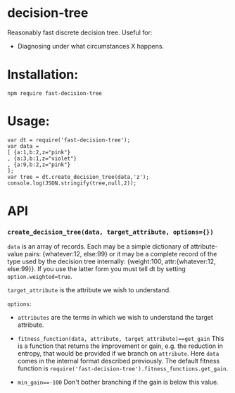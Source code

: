 decision-tree
=============

Reasonably fast discrete decision tree.  Useful for:

* Diagnosing under what circumstances X happens.

# Installation:
	npm require fast-decision-tree

# Usage:

	var dt = require('fast-decision-tree');
	var data =
	[ {a:1,b:2,z="pink"}
	, {a:3,b:1,z="violet"}
	, {a:9,b:2,z="pink"}
	];
	var tree = dt.create_decision_tree(data,'z');
	console.log(JSON.stringify(tree,null,2));

# API
### `create_decision_tree(data, target_attribute, options={})`


`data` is an array of records.  Each may be a simple dictionary of attribute-value pairs: {whatever:12, else:99} or it may be a complete record of the type used by the decision tree internally: {weight:100, attr:{whatever:12, else:99}}.  If you use the latter form you must tell dt by setting `option.weighted=true`.

`target_attribute` is the attribute we wish to understand.

`options`:

*	`attributes` are the terms in which we wish to understand the target attribute.

*	`fitness_function(data, attribute, target_attribute)==get_gain`
	This is a function that returns the improvement or gain, e.g. the reduction in entropy,
	that would be provided if we branch on `attribute`.  Here `data` comes in the internal
	format described previously.
	The default fitness function is `require('fast-decision-tree').fitness_functions.get_gain`.

*	`min_gain==-100`
	Don't bother branching if the gain is below this value.
